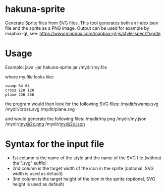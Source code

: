 # hakuna-sprite

Generate Sprite files from SVG files.
This tool generates both an index json file and the sprite as a PNG image.
Output can be used for example by mapbox-gl, see: https://www.mapbox.com/mapbox-gl-js/style-spec/#sprite

# Usage

Example:
java -jar hakuna-sprite.jar /mydir/my.file

where my.file looks like:
```
swamp 64 64
cross 128 128
plane 256 256
```

the program would then look for the following SVG files:
/mydir/swamp.svg
/mydir/cross.svg
/mydir/plane.svg

and would generate the following files:
/mydir/my.png
/mydir/my.json
/mydir/my@2x.png
/mydir/my@2x.json

# Syntax for the input file

* 1st column is the name of the style and the name of the SVG file (without the ".svg" suffix)
* 2nd column is the target width of the icon in the sprite (optional, SVG width is used as default)
* 3nd column is the target height of the icon in the sprite (optional, SVG height is used as default)

